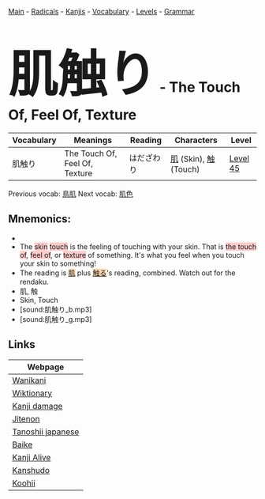 <style> bigfont {font-size: 100px}</style>
[Main](../README.md) -
[Radicals](../radicals.md) -
[Kanjis](../kanjis.md) -
[Vocabulary](../vocabulary.md) -
[Levels](../levels.md) -
[Grammar](../grammar.md)
# <bigfont> 肌触り</bigfont> - The Touch Of, Feel Of, Texture 

| Vocabulary | Meanings | Reading | Characters | Level |
| --- | --- | --- | --- | --- |
| 肌触り | The Touch Of, Feel Of, Texture | はだざわり |  [肌](../kanjis/肌.md) (Skin), [触](../kanjis/触.md) (Touch) | [Level 45](../levels/wk_level45.md) |

Previous vocab: [鳥肌](鳥肌.md) Next vocab: [肌色](肌色.md) 

## Mnemonics:

* 
* The <span style="background-color:#ffcccb"> skin</span> <span style="background-color:#ffcccb"> touch</span> is  the feeling of touching with your skin. That is <span style="background-color:#ffcccb"> the touch of</span>, <span style="background-color:#ffcccb"> feel of</span>, or <span style="background-color:#ffcccb"> texture</span> of something. It's what you feel when you touch your skin to something!
* The reading is <span style="background-color:#fed8b1"> [肌](https://jisho.org/search/肌)</span> plus <span style="background-color:#fed8b1"> [触る](https://jisho.org/search/触る)</span>'s reading, combined. Watch out for the rendaku.
* 肌, 触
* Skin, Touch
* [sound:肌触り_b.mp3]
* [sound:肌触り_g.mp3]


## Links 

| Webpage |
| --- |
| [Wanikani          ](https://www.wanikani.com/kanji/肌触り) |
| [Wiktionary        ](https://en.wiktionary.org/wiki/肌触り) |
| [Kanji damage      ](http://www.kanjidamage.com/kanji/search?utf8=✓&q=肌触り) |
| [Jitenon           ](https://jitenon.com/kanji/肌触り) |
| [Tanoshii japanese ](https://www.tanoshiijapanese.com/dictionary/kanji.cfm?k=肌触り) |
| [Baike             ](https://baike.baidu.com/item/肌触り) |
| [Kanji Alive       ](https://app.kanjialive.com/肌触り) |
| [Kanshudo          ](https://www.kanshudo.com/searchmn?q=肌触り) |
| [Koohii            ](https://kanji.koohii.com/study/kanji/肌触り) |
